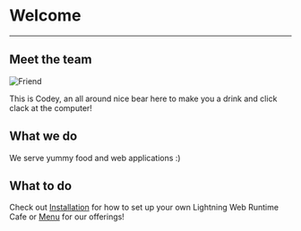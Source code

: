 # Welcome

---

## Meet the team

![Friend]($rootDir/src/assets/images/codey_type.gif)

This is Codey, an all around nice bear here to make you a drink and click clack at the computer!

## What we do

We serve yummy food and web applications :)

## What to do

Check out [Installation](/guide/installation) for how to set up your own Lightning Web Runtime Cafe or [Menu](/recipes) for our offerings!
